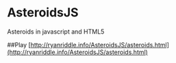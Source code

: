 # AsteroidsJS
Asteroids in javascript and HTML5

##Play
[http://ryanriddle.info/AsteroidsJS/asteroids.html](http://ryanriddle.info/AsteroidsJS/asteroids.html)
